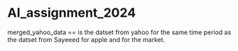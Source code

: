 # AI_assignment_2024


merged_yahoo_data == is the datset from yahoo for the same time period as the datset from Sayeeed for apple and for the market. 
